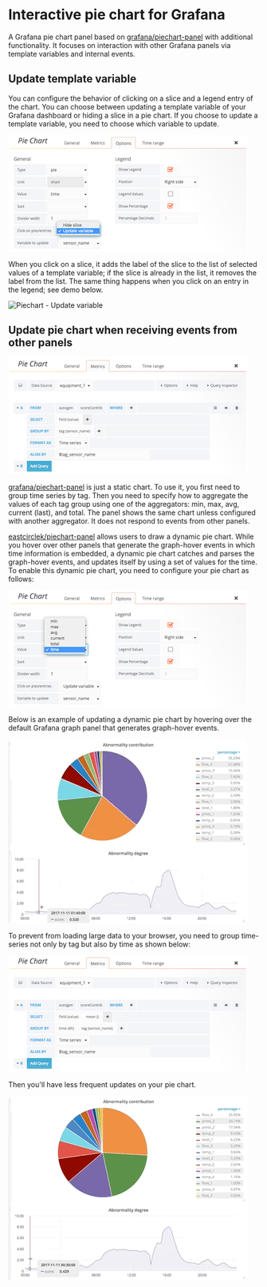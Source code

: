 # Interactive pie chart for Grafana 

A Grafana pie chart panel based on [grafana/piechart-panel](https://github.com/grafana/piechart-panel) with additional functionality. It focuses on interaction with other Grafana panels via template variables and internal events. 

## Update template variable

You can configure the behavior of clicking on a slice and a legend entry of the chart. You can choose between updating a template variable of your Grafana dashboard or hiding a slice in a pie chart. If you choose to update a template variable, you need to choose which variable to update.

![Piechart - Update variable - Options](https://github.com/VoiSmart/panel-plugin-piechart/raw/ma-1.0.0/dist/img/piechart-update-variable-options.png)

When you click on a slice, it adds the label of the slice to the list of selected values of a template variable; if the slice is already in the list, it removes the label from the list. The same thing happens when you click on an entry in the legend; see demo below.

![Piechart - Update variable](https://github.com/VoiSmart/panel-plugin-piechart/raw/ma-1.0.0/dist/img/piechart-update-variable.gif)

## Update pie chart when receiving events from other panels

![Piechart - Update pie chart - Metrics](https://github.com/VoiSmart/panel-plugin-piechart/raw/ma-1.0.0/dist/img/piechart-update-piechart-metrics.png)

[grafana/piechart-panel](https://github.com/grafana/piechart-panel) is just a static chart. To use it, you first need to group time series by tag. Then you need to specify how to aggregate the values of each tag group using one of the aggregators: min, max, avg, current (last), and total. The panel shows the same chart unless configured with another aggregator. It does not respond to events from other panels.

[eastcirclek/piechart-panel](https://github.com/eastcirclek/piechart-panel) allows users to draw a dynamic pie chart. While you hover over other panels that generate the graph-hover events in which time information is embedded, a dynamic pie chart catches and parses the graph-hover events, and updates itself by using a set of values for the time. To enable this dynamic pie chart, you need to configure your pie chart as follows:

![Piechart - Update pie chart - Options](https://github.com/VoiSmart/panel-plugin-piechart/raw/ma-1.0.0/dist/img/piechart-update-piechart-options.png)

Below is an example of updating a dynamic pie chart by hovering over the default Grafana graph panel that generates graph-hover events.

![Piechart - Update pie chart - Options](https://github.com/VoiSmart/panel-plugin-piechart/raw/ma-1.0.0/dist/img/piechart-update-piechart.gif)
 
To prevent from loading large data to your browser, you need to group time-series not only by tag but also by time as shown below:

![Piechart - Update pie chart - Metrics](https://github.com/VoiSmart/panel-plugin-piechart/raw/ma-1.0.0/dist/img/piechart-update-piechart-metrics2.png)

Then you'll have less frequent updates on your pie chart.

![Piechart - Update pie chart - Options](https://github.com/VoiSmart/panel-plugin-piechart/raw/ma-1.0.0/dist/img/piechart-update-piechart2.gif)
 